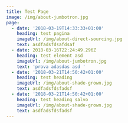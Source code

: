 ```yaml
---
title: Test Page
image: /img/about-jumbotron.jpg
page:
  - date: '2018-03-19T14:33:33+01:00'
    heading: test pagina
    imageUrl: /img/about-direct-sourcing.jpg
    text: asdfadsfdsafdsaf
  - date: 2018-03-16T22:24:49.296Z
    heading: test element asd
    imageUrl: /img/about-jumbotron.jpg
    text: 'prova adasdas asd '
  - date: '2018-03-21T14:50:42+01:00'
    heading: test heading
    imageUrl: /img/about-shade-grown.jpg
    text: asdfadsfdsfadsf
  - date: '2018-03-21T14:50:42+01:00'
    heading: test heading salvo
    imageUrl: /img/about-shade-grown.jpg
    text: asdfadsfdsfadsf
---
```


